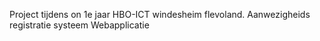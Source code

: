 Project tijdens on 1e jaar HBO-ICT windesheim flevoland.
Aanwezigheids registratie systeem Webapplicatie

